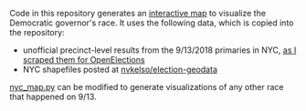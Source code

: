 Code in this repository generates an [interactive map](http://wtadler.com/gov_map.html) to visualize the Democratic governor's race. It uses the following data, which is copied into the repository:
- unofficial precinct-level results from the 9/13/2018 primaries in NYC, [as I scraped them for OpenElections](https://github.com/openelections/openelections-data-ny/tree/master/2018/unofficial)
- NYC shapefiles posted at [nvkelso/election-geodata](https://github.com/nvkelso/election-geodata/tree/master/data/36-new-york/061-new-york/2017)

[nyc_map.py](nyc_map.py) can be modified to generate visualizations of any other race that happened on 9/13.
